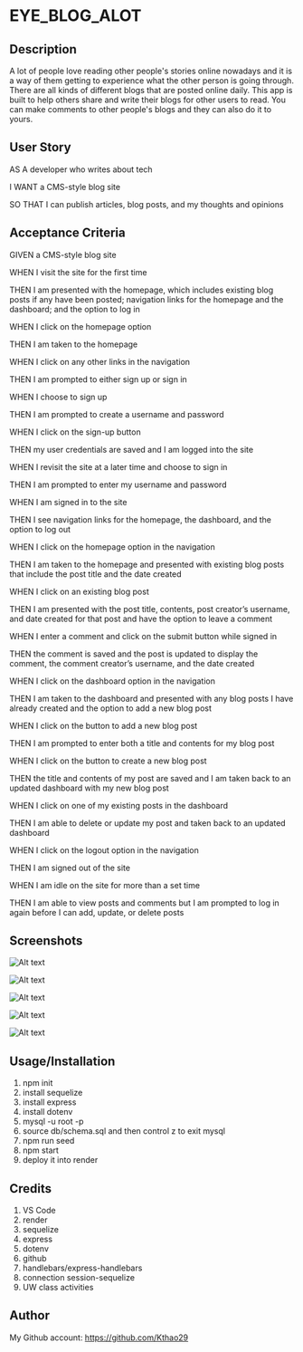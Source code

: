 # EYE_BLOG_ALOT

## Description

A lot of people love reading other people's stories online nowadays and it is a way of them getting to experience what the other person is going through. There are all kinds of different blogs that are posted online daily. This app is built to help others share and write their blogs for other users to read. You can make comments to other people's blogs and they can also do it to yours.

## User Story

AS A developer who writes about tech

I WANT a CMS-style blog site

SO THAT I can publish articles, blog posts, and my thoughts and opinions

## Acceptance Criteria

GIVEN a CMS-style blog site

WHEN I visit the site for the first time

THEN I am presented with the homepage, which includes existing blog posts if any have been posted; navigation links for the homepage and the dashboard; and the option to log in

WHEN I click on the homepage option

THEN I am taken to the homepage

WHEN I click on any other links in the navigation

THEN I am prompted to either sign up or sign in

WHEN I choose to sign up

THEN I am prompted to create a username and password

WHEN I click on the sign-up button

THEN my user credentials are saved and I am logged into the site

WHEN I revisit the site at a later time and choose to sign in

THEN I am prompted to enter my username and password

WHEN I am signed in to the site

THEN I see navigation links for the homepage, the dashboard, and the option to log out

WHEN I click on the homepage option in the navigation

THEN I am taken to the homepage and presented with existing blog posts that include the post title and the date created

WHEN I click on an existing blog post

THEN I am presented with the post title, contents, post creator’s username, and date created for that post and have the option to leave a comment

WHEN I enter a comment and click on the submit button while signed in

THEN the comment is saved and the post is updated to display the comment, the comment creator’s username, and the date created

WHEN I click on the dashboard option in the navigation

THEN I am taken to the dashboard and presented with any blog posts I have already created and the option to add a new blog post

WHEN I click on the button to add a new blog post

THEN I am prompted to enter both a title and contents for my blog post

WHEN I click on the button to create a new blog post

THEN the title and contents of my post are saved and I am taken back to an updated dashboard with my new blog post

WHEN I click on one of my existing posts in the dashboard

THEN I am able to delete or update my post and taken back to an updated dashboard

WHEN I click on the logout option in the navigation

THEN I am signed out of the site

WHEN I am idle on the site for more than a set time

THEN I am able to view posts and comments but I am prompted to log in again before I can add, update, or delete posts

## Screenshots

![Alt text](screenshots/login/signup.png)

![Alt text](screenshots/createblog.png)

![Alt text](screenshots/homepage.png)

![Alt text](screenshots/myblog.png)

![Alt text](screenshots/otherblogs.png)

## Usage/Installation

1. npm init
2. install sequelize
3. install express
4. install dotenv
5. mysql -u root -p
6. source db/schema.sql and then control z to exit mysql
7. npm run seed
8. npm start
9. deploy it into render

## Credits

1. VS Code
2. render
3. sequelize
4. express
5. dotenv
6. github
7. handlebars/express-handlebars
8. connection session-sequelize
9. UW class activities

## Author

My Github account: https://github.com/Kthao29
